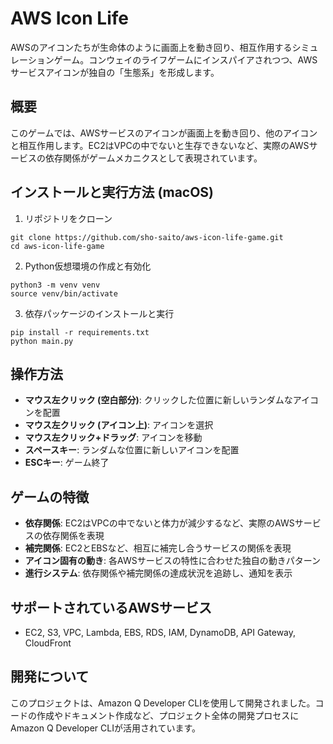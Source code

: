 # AWS Icon Life

AWSのアイコンたちが生命体のように画面上を動き回り、相互作用するシミュレーションゲーム。コンウェイのライフゲームにインスパイアされつつ、AWSサービスアイコンが独自の「生態系」を形成します。

## 概要

このゲームでは、AWSサービスのアイコンが画面上を動き回り、他のアイコンと相互作用します。EC2はVPCの中でないと生存できないなど、実際のAWSサービスの依存関係がゲームメカニクスとして表現されています。

## インストールと実行方法 (macOS)

1. リポジトリをクローン
```
git clone https://github.com/sho-saito/aws-icon-life-game.git
cd aws-icon-life-game
```

2. Python仮想環境の作成と有効化
```
python3 -m venv venv
source venv/bin/activate
```

3. 依存パッケージのインストールと実行
```
pip install -r requirements.txt
python main.py
```

## 操作方法

- **マウス左クリック (空白部分)**: クリックした位置に新しいランダムなアイコンを配置
- **マウス左クリック (アイコン上)**: アイコンを選択
- **マウス左クリック+ドラッグ**: アイコンを移動
- **スペースキー**: ランダムな位置に新しいアイコンを配置
- **ESCキー**: ゲーム終了

## ゲームの特徴

- **依存関係**: EC2はVPCの中でないと体力が減少するなど、実際のAWSサービスの依存関係を表現
- **補完関係**: EC2とEBSなど、相互に補完し合うサービスの関係を表現
- **アイコン固有の動き**: 各AWSサービスの特性に合わせた独自の動きパターン
- **進行システム**: 依存関係や補完関係の達成状況を追跡し、通知を表示

## サポートされているAWSサービス

- EC2, S3, VPC, Lambda, EBS, RDS, IAM, DynamoDB, API Gateway, CloudFront

## 開発について

このプロジェクトは、Amazon Q Developer CLIを使用して開発されました。コードの作成やドキュメント作成など、プロジェクト全体の開発プロセスにAmazon Q Developer CLIが活用されています。
